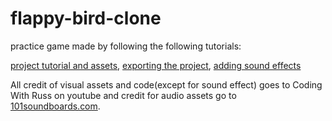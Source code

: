 # flappy-bird-clone
practice game made by following the following tutorials:

[project tutorial and assets](https://youtu.be/9f9t9eiCDAA?si=SKOa92ZbDWHhotU7), [exporting the project](https://youtu.be/X1XCTpo8mec?si=UABUfZ7OopUrT8XZ), [adding sound effects](https://youtu.be/N3p-7iJWRBY?si=twI1J1i2n8YufKti)


All credit of visual assets and code(except for sound effect) goes to Coding With Russ on youtube and credit for audio assets go to [101soundboards.com](https://www.101soundboards.com/boards/10178-flappy-bird-sounds). 
